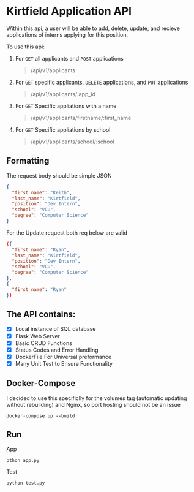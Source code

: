 # Kirtfield Application API

Within this api, a user will be able to add, delete, update, and recieve applications of interns applying for this position.

To use this api:

1. For `GET` all applicants and `POST` applications
   > /api/v1/applicants
2. For `GET` specific applicants, `DELETE` applications, and `PUT` applications
   > /api/v1/applicants/:app_id
3. For `GET` Specific appliations with a name
   > /api/v1/applicants/firstname/:first_name
4. For `GET` Specific appliations by school
   > /api/v1/applicants/school/:school

## Formatting

The request body should be simple JSON

```json
{
  "first_name": "Keith",
  "last_name": "Kirtfield",
  "position": "Dev Intern",
  "school": "VCU",
  "degree": "Computer Science"
}
```

For the Update request both req below are valid

```json
({
  "first_name": "Ryan",
  "last_name": "Kirtfield",
  "position": "Dev Intern",
  "school": "VCU",
  "degree": "Computer Science"
},
{
  "first_name": "Ryan"
})
```

## The API contains:

- [x] Local instance of SQL database
- [x] Flask Web Server
- [x] Basic CRUD Functions
- [x] Status Codes and Error Handling
- [x] DockerFile For Universal preformance
- [x] Many Unit Test to Ensure Functionality

## Docker-Compose

I decided to use this specificlly for the volumes tag (automatic updating without rebuilding) and Nginx, so port hosting should not be an issue

```
docker-compose up --build
```

## Run

App

```
pthon app.py
```

Test

```
python test.py
```
